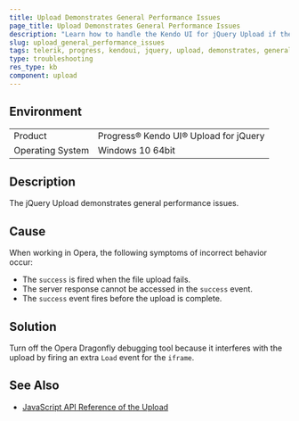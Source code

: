 ```yaml
---
title: Upload Demonstrates General Performance Issues
page_title: Upload Demonstrates General Performance Issues
description: "Learn how to handle the Kendo UI for jQuery Upload if the component demonstrates general performance issues."
slug: upload_general_performance_issues
tags: telerik, progress, kendoui, jquery, upload, demonstrates, general, performance, issues
type: troubleshooting
res_type: kb
component: upload
---
```


## Environment

<table>
 <tr>
  <td>Product</td>
  <td>Progress® Kendo UI® Upload for jQuery</td>
 </tr>
 <tr>
  <td>Operating System</td>
  <td>Windows 10 64bit</td>
 </tr>
</table>

## Description 

The jQuery Upload demonstrates general performance issues.

## Cause 

When working in Opera, the following symptoms of incorrect behavior occur:

* The `success` is fired when the file upload fails.
* The server response cannot be accessed in the `success` event.
* The `success` event fires before the upload is complete.

## Solution

Turn off the Opera Dragonfly debugging tool because it interferes with the upload by firing an extra `Load` event for the `iframe`.

## See Also

* [JavaScript API Reference of the Upload](/api/javascript/ui/upload)
